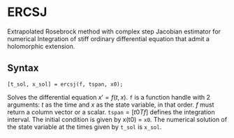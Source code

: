 # ERCSJ
Extrapolated Rosebrock method with complex step Jacobian estimator for numerical Integration of stiff ordinary differential equation that admit a holomorphic extension.

## Syntax

    [t_sol, x_sol] = ercsj(f, tspan, x0);
    
Solves the differential equation $x' = f(t,x)$. `f` is a function handle with 2 arguments: $t$ as the time and $x$ as the state variable, in that order. $f$ must return a column vector or a scalar.  `tspan`$=[t0 Tf]$ defines the integration interval. The initial condition is given by x(t0) = `x0`. The numerical solution of the state variable at the times given by `t_sol` is `x_sol`.
